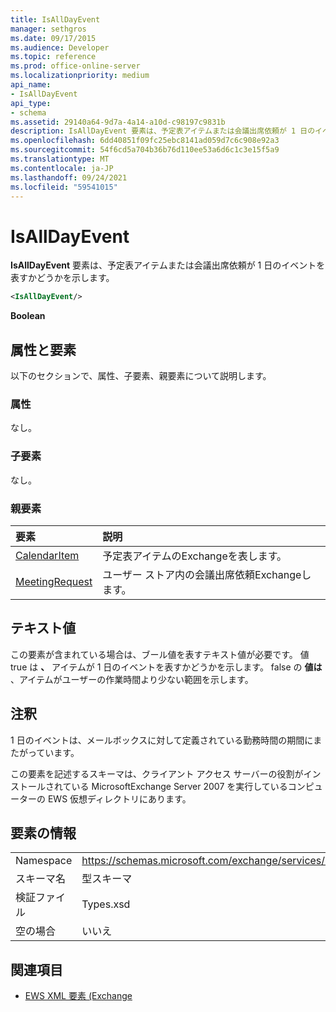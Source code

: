 ```yaml
---
title: IsAllDayEvent
manager: sethgros
ms.date: 09/17/2015
ms.audience: Developer
ms.topic: reference
ms.prod: office-online-server
ms.localizationpriority: medium
api_name:
- IsAllDayEvent
api_type:
- schema
ms.assetid: 29140a64-9d7a-4a14-a10d-c98197c9831b
description: IsAllDayEvent 要素は、予定表アイテムまたは会議出席依頼が 1 日のイベントを表すかどうかを示します。
ms.openlocfilehash: 6dd40851f09fc25ebc8141ad059d7c6c908e92a3
ms.sourcegitcommit: 54f6cd5a704b36b76d110ee53a6d6c1c3e15f5a9
ms.translationtype: MT
ms.contentlocale: ja-JP
ms.lasthandoff: 09/24/2021
ms.locfileid: "59541015"
---
```

# <a name="isalldayevent"></a>IsAllDayEvent

**IsAllDayEvent** 要素は、予定表アイテムまたは会議出席依頼が 1 日のイベントを表すかどうかを示します。 
  
```xml
<IsAllDayEvent/>
```

 **Boolean**
## <a name="attributes-and-elements"></a>属性と要素

以下のセクションで、属性、子要素、親要素について説明します。
  
### <a name="attributes"></a>属性

なし。
  
### <a name="child-elements"></a>子要素

なし。
  
### <a name="parent-elements"></a>親要素

|**要素**|**説明**|
|:-----|:-----|
|[CalendarItem](calendaritem.md) <br/> |予定表アイテムのExchangeを表します。  <br/> |
|[MeetingRequest](meetingrequest.md) <br/> |ユーザー ストア内の会議出席依頼Exchangeします。  <br/> |
   
## <a name="text-value"></a>テキスト値

この要素が含まれている場合は、ブール値を表すテキスト値が必要です。 値 true は **、** アイテムが 1 日のイベントを表すかどうかを示します。 false の **値は** 、アイテムがユーザーの作業時間より少ない範囲を示します。 
  
## <a name="remarks"></a>注釈

1 日のイベントは、メールボックスに対して定義されている勤務時間の期間にまたがっています。
  
この要素を記述するスキーマは、クライアント アクセス サーバーの役割がインストールされている MicrosoftExchange Server 2007 を実行しているコンピューターの EWS 仮想ディレクトリにあります。
  
## <a name="element-information"></a>要素の情報

|||
|:-----|:-----|
|Namespace  <br/> |https://schemas.microsoft.com/exchange/services/2006/types  <br/> |
|スキーマ名  <br/> |型スキーマ  <br/> |
|検証ファイル  <br/> |Types.xsd  <br/> |
|空の場合  <br/> |いいえ  <br/> |
   
## <a name="see-also"></a>関連項目



- [EWS XML 要素 (Exchange](ews-xml-elements-in-exchange.md)

